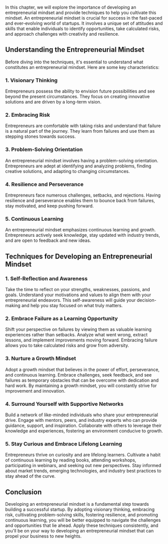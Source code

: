 
In this chapter, we will explore the importance of developing an entrepreneurial mindset and provide techniques to help you cultivate this mindset. An entrepreneurial mindset is crucial for success in the fast-paced and ever-evolving world of startups. It involves a unique set of attitudes and skills that enable individuals to identify opportunities, take calculated risks, and approach challenges with creativity and resilience.

Understanding the Entrepreneurial Mindset
-----------------------------------------

Before diving into the techniques, it's essential to understand what constitutes an entrepreneurial mindset. Here are some key characteristics:

### 1. Visionary Thinking

Entrepreneurs possess the ability to envision future possibilities and see beyond the present circumstances. They focus on creating innovative solutions and are driven by a long-term vision.

### 2. Embracing Risk

Entrepreneurs are comfortable with taking risks and understand that failure is a natural part of the journey. They learn from failures and use them as stepping stones towards success.

### 3. Problem-Solving Orientation

An entrepreneurial mindset involves having a problem-solving orientation. Entrepreneurs are adept at identifying and analyzing problems, finding creative solutions, and adapting to changing circumstances.

### 4. Resilience and Perseverance

Entrepreneurs face numerous challenges, setbacks, and rejections. Having resilience and perseverance enables them to bounce back from failures, stay motivated, and keep pushing forward.

### 5. Continuous Learning

An entrepreneurial mindset emphasizes continuous learning and growth. Entrepreneurs actively seek knowledge, stay updated with industry trends, and are open to feedback and new ideas.

Techniques for Developing an Entrepreneurial Mindset
----------------------------------------------------

### 1. Self-Reflection and Awareness

Take the time to reflect on your strengths, weaknesses, passions, and goals. Understand your motivations and values to align them with your entrepreneurial endeavors. This self-awareness will guide your decision-making and help you stay focused on what truly matters.

### 2. Embrace Failure as a Learning Opportunity

Shift your perspective on failures by viewing them as valuable learning experiences rather than setbacks. Analyze what went wrong, extract lessons, and implement improvements moving forward. Embracing failure allows you to take calculated risks and grow from adversity.

### 3. Nurture a Growth Mindset

Adopt a growth mindset that believes in the power of effort, perseverance, and continuous learning. Embrace challenges, seek feedback, and see failures as temporary obstacles that can be overcome with dedication and hard work. By maintaining a growth mindset, you will constantly strive for improvement and innovation.

### 4. Surround Yourself with Supportive Networks

Build a network of like-minded individuals who share your entrepreneurial drive. Engage with mentors, peers, and industry experts who can provide guidance, support, and inspiration. Collaborate with others to leverage their knowledge and experiences, fostering an environment conducive to growth.

### 5. Stay Curious and Embrace Lifelong Learning

Entrepreneurs thrive on curiosity and are lifelong learners. Cultivate a habit of continuous learning by reading books, attending workshops, participating in webinars, and seeking out new perspectives. Stay informed about market trends, emerging technologies, and industry best practices to stay ahead of the curve.

Conclusion
----------

Developing an entrepreneurial mindset is a fundamental step towards building a successful startup. By adopting visionary thinking, embracing risk, cultivating problem-solving skills, fostering resilience, and promoting continuous learning, you will be better equipped to navigate the challenges and opportunities that lie ahead. Apply these techniques consistently, and you'll be on your way to developing an entrepreneurial mindset that can propel your business to new heights.
